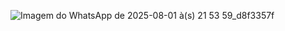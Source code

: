 ![Imagem do WhatsApp de 2025-08-01 à(s) 21 53 59_d8f3357f](https://github.com/user-attachments/assets/8b0d19b7-6c8d-4363-a279-f08150366719)
